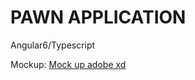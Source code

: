 # PAWN APPLICATION
Angular6/Typescript

Mockup: <a href="https://xd.adobe.com/view/0366b1bb-3fff-488e-5c8c-b106bf263a35-7557/screen/d448fb82-b2b2-40ed-bf17-368ff2e9568a/Dashboard?fullscreen" target="_blank">Mock up adobe xd</a>

